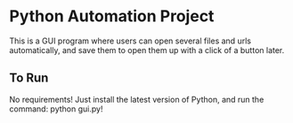 # Python Automation Project

This is a GUI program where users can open several files and urls automatically, and save them to open them up with a click of a button later.

## To Run
No requirements! Just install the latest version of Python, and run the command: python gui.py!
